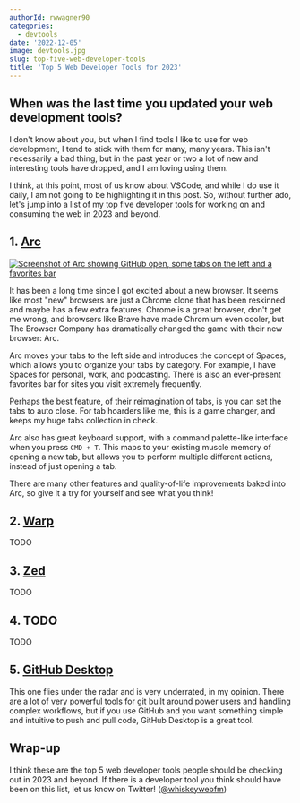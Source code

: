 ```yaml
---
authorId: rwwagner90
categories:
  - devtools
date: '2022-12-05'
image: devtools.jpg
slug: top-five-web-developer-tools
title: 'Top 5 Web Developer Tools for 2023'
---
```


## When was the last time you updated your web development tools?

I don't know about you, but when I find tools I like to use for web development,
I tend to stick with them for many, many years. This isn't necessarily a bad
thing, but in the past year or two a lot of new and interesting tools have
dropped, and I am loving using them.

I think, at this point, most of us know about VSCode, and while I do use it
daily, I am not going to be highlighting it in this post. So, without further
ado, let's jump into a list of my top five developer tools for working on and
consuming the web in 2023 and beyond.

## 1. [Arc](https://thebrowser.company/)

[![Screenshot of Arc showing GitHub open, some tabs on the left and a favorites bar](/img/blog/top-five-web-developer-tools/arc.png)](https://thebrowser.company/)

It has been a long time since I got excited about a new browser. It seems like
most "new" browsers are just a Chrome clone that has been reskinned and maybe
has a few extra features. Chrome is a great browser, don't get me wrong, and
browsers like Brave have made Chromium even cooler, but The Browser Company has
dramatically changed the game with their new browser: Arc.

Arc moves your tabs to the left side and introduces the concept of Spaces, which
allows you to organize your tabs by category. For example, I have Spaces for
personal, work, and podcasting. There is also an ever-present favorites bar for
sites you visit extremely frequently.

Perhaps the best feature, of their reimagination of tabs, is you can set the
tabs to auto close. For tab hoarders like me, this is a game changer, and keeps
my huge tabs collection in check.

Arc also has great keyboard support, with a command palette-like interface when
you press `CMD + T`. This maps to your existing muscle memory of opening a new
tab, but allows you to perform multiple different actions, instead of just
opening a tab.

There are many other features and quality-of-life improvements baked into Arc,
so give it a try for yourself and see what you think!

## 2. [Warp](https://www.warp.dev/)

TODO

## 3. [Zed](https://zed.dev/)

TODO

## 4. TODO

TODO


## 5. [GitHub Desktop](https://www.frontendhappyhour.com/)

This one flies under the radar and is very underrated, in my opinion. There are a lot of very powerful tools for git built around power users and handling complex workflows, but if you use GitHub and you want something simple and intuitive to push and pull code, GitHub Desktop is a great tool.

## Wrap-up

I think these are the top 5 web developer tools people should be checking out in 2023 and beyond. If there is a developer tool you think should have been on this list, let us know on Twitter!
([@whiskeywebfm](https://twitter.com/whiskeywebfm))
